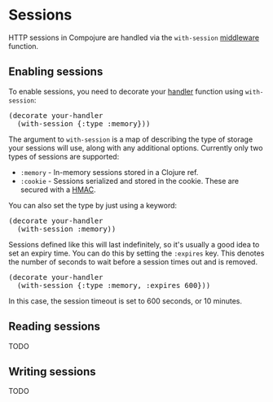 # Sessions

HTTP sessions in Compojure are handled via the `with-session`
[middleware](/docs/middleware) function.

## Enabling sessions

To enable sessions, you need to decorate your [handler](/docs/handlers)
function using `with-session`:

<pre class="brush:clojure">
(decorate your-handler
  (with-session {:type :memory}))
</pre>

The argument to `with-session` is a map of describing the type of storage your
sessions will use, along with any additional options. Currently only two types
of sessions are supported:

* `:memory` - In-memory sessions stored in a Clojure ref.
* `:cookie` - Sessions serialized and stored in the cookie. These are secured
  with a [HMAC](http://en.wikipedia.org/wiki/Hmac).

You can also set the type by just using a keyword:

<pre class="brush:clojure">
(decorate your-handler
  (with-session :memory))
</pre>

Sessions defined like this will last indefinitely, so it's usually a good idea
to set an expiry time. You can do this by setting the `:expires` key. This
denotes the number of seconds to wait before a session times out and is
removed.

<pre class="brush:clojure">
(decorate your-handler
  (with-session {:type :memory, :expires 600}))
</pre>

In this case, the session timeout is set to 600 seconds, or 10 minutes.

## Reading sessions

TODO

## Writing sessions

TODO
